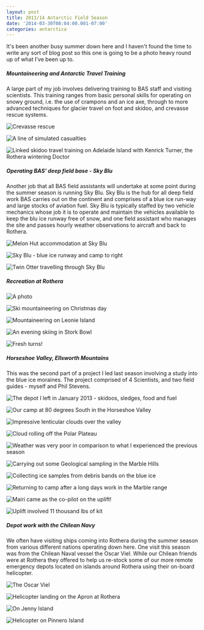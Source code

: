 ```yaml
---
layout: post
title: 2013/14 Antarctic Field Season
date: '2014-03-30T08:04:00.001-07:00'
categories: antarctica
---
```


It's been another busy summer down here and I haven't found the time to write any sort of blog post so this one is going to be a photo heavy round up of what I've been up to.

##### Mountaineering and Antarctic Travel Training #####

A large part of my job involves delivering training to BAS staff and visiting scientists. This training ranges from basic personal skills for operating on snowy ground, i.e. the use of crampons and an ice axe, through to more advanced techniques for glacier travel on foot and skidoo, and crevasse rescue systems.

![Crevasse rescue](/photos/blogger-posts/DSC07443.jpg)

![A line of simulated casualties](/photos/blogger-posts/DSC07439.jpg)

![Linked skidoo travel training on Adelaide Island with Kenrick Turner, the Rothera wintering Doctor](/photos/blogger-posts/kenners+training.jpg)

##### Operating BAS' deep field base - Sky Blu #####

Another job that all BAS field assistants will undertake at some point during the summer season is running Sky Blu. Sky Blu is the hub for all deep field work BAS carries out on the continent and comprises of a blue ice run-way and large stocks of aviation fuel. Sky Blu is typically staffed by two vehicle mechanics whose job it is to operate and maintain the vehicles available to keep the blu ice runway free of snow, and one field assistant who manages the site and passes hourly weather observations to aircraft and back to Rothera.

![Melon Hut accommodation at Sky Blu](/photos/blogger-posts/DSC07385.jpg)

![Sky Blu - blue ice runway and camp to right](/photos/blogger-posts/DSC07398.jpg)

![Twin Otter travelling through Sky Blu](/photos/blogger-posts/DSC07377.jpg)

##### Recreation at Rothera #####

![A photo](/photos/blogger-posts/DSC07284.jpg)

![Ski mountaineering on Christmas day](/photos/blogger-posts/DSC07420.jpg)

![Mountaineering on Leonie Island](/photos/blogger-posts/_DSC0400.jpg)

![An evening skiing in Stork Bowl](/photos/blogger-posts/DSC07716.jpg)

![Fresh turns!](/photos/blogger-posts/DSC07760.jpg)

##### Horseshoe Valley, Ellsworth Mountains #####

This was the second part of a project I led last season involving a study into the blue ice moraines. The project comprised of 4 Scientists, and two field guides - myself and Phil Stevens.

![The depot I left in January 2013 - skidoos, sledges, food and fuel](/photos/blogger-posts/Depot.jpg)

![Our camp at 80 degrees South in the Horseshoe Valley](/photos/blogger-posts/horseshoe+camp.jpg)

![Impressive lenticular clouds over the valley](/photos/blogger-posts/clouds.jpg)

![Cloud rolling off the Polar Plateau](/photos/blogger-posts/cloud+rolling+in.jpg)

![Weather was very poor in comparison to what I experienced the previous season](/photos/blogger-posts/bad+weather.jpg)

![Carrying out some Geological sampling in the Marble Hills](/photos/blogger-posts/ice+cliff.jpg)

![Collecting ice samples from debris bands on the blue ice](/photos/blogger-posts/ice+samples.jpg)

![Returning to camp after a long days work in the Marble range](/photos/blogger-posts/travel+back+from+marble.jpg)

![Mairi came as the co-pilot on the uplift!](/photos/blogger-posts/India+Uplift10.jpg)

![Uplift involved 11 thousand lbs of kit](/photos/blogger-posts/India+Uplift07.jpg)

##### Depot work with the Chilean Navy #####

We often have visiting ships coming into Rothera during the summer season from various different nations operating down here. One visit this season was from the Chilean Naval vessel the Oscar Viel. While our Chilean friends were at Rothera they offered to help us re-stock some of our more remote emergency depots located on islands around Rothera using their on-board helicopter.

![The Oscar Viel](/photos/blogger-posts/DSC07631.jpg)

![Helicopter landing on the Apron at Rothera](/photos/blogger-posts/DSC07830.jpg)

![On Jenny Island](/photos/blogger-posts/DSC07844.jpg)

![Helicopter on Pinnero Island](/photos/blogger-posts/DSC07859.jpg)
